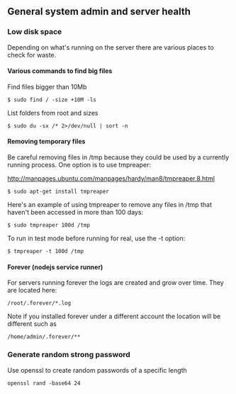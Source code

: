 ## General system admin and server health

### Low disk space
Depending on what's running on the server there are various places to check for waste.

#### Various commands to find big files

Find files bigger than 10Mb

`$ sudo find / -size +10M -ls`

List folders from root and sizes

`$ sudo du -sx /* 2>/dev/null | sort -n`

#### Removing temporary files
Be careful removing files in /tmp because they could be used by a currently running process. One option is to use tmpreaper: 

http://manpages.ubuntu.com/manpages/hardy/man8/tmpreaper.8.html

`$ sudo apt-get install tmpreaper`

Here's an example of using tmpreaper to remove any files in /tmp that haven't been accessed in more than 100 days:

`$ sudo tmpreaper 100d /tmp`

To run in test mode before running for real, use the -t option:

`$ tmpreaper -t 100d /tmp`

#### Forever (nodejs service runner)
For servers running forever the logs are created and grow over time. They are located here:

`/root/.forever/*.log`

Note if you installed forever under a different account the location will be different such as 

`/home/admin/.forever/**`

### Generate random strong password
Use openssl to create random passwords of a specific length

`openssl rand -base64 24`